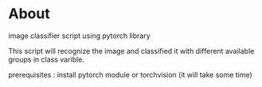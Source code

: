 # About
image classifier script using pytorch library

This script will recognize the image and classified it with different available groups in class varible.

prerequisites : install pytorch module or torchvision (it will take some time)